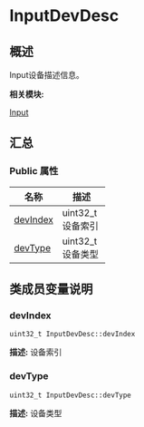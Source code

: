 # InputDevDesc


## 概述

Input设备描述信息。

**相关模块:**

[Input](_input.md)


## 汇总


### Public 属性

  | 名称 | 描述 | 
| -------- | -------- |
| [devIndex](#devindex) | uint32_t<br/>设备索引&nbsp; | 
| [devType](#devtype) | uint32_t<br/>设备类型&nbsp; | 


## 类成员变量说明


### devIndex

  
```
uint32_t InputDevDesc::devIndex
```
**描述:**
设备索引


### devType

  
```
uint32_t InputDevDesc::devType
```
**描述:**
设备类型
